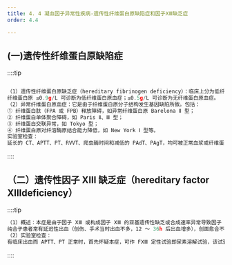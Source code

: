 ```yaml
---
title: 4. 4 凝血因子异常性疾病-遗传性纤维蛋白原缺陷症和因子ⅩⅢ缺乏症
order: 4.4

---
```


## (一)遗传性纤维蛋白原缺陷症

<son :text="'血液学检验记忆卡'" text1="（1）概述(临床特征等)" :textOption="[['掌握','基础知识','相关专业知识'],['了解','基础知识','相关专业知识'],['了解','基础知识','相关专业知识']]" />

::::tip

```js

（1）遗传性纤维蛋白原缺乏症（hereditary fibrinogen deficiency）：临床上分为低纤维蛋白原血症和无纤维蛋白原血症两种。
纤维蛋白原 ≤0.9g/L 可诊断为低纤维蛋白原血症；≤0.5g/L 可诊断为无纤维蛋白原血症。
（2）异常纤维蛋白原血症：它是由于纤维蛋白原分子结构发生基因缺陷所致。包括：
① 纤维蛋白肽（FPA 或 FPB）释放障碍，如异常纤维蛋白原 Barelona Ⅱ 型；
② 纤维蛋白单体聚合障碍，如 Paris Ⅱ、Ⅲ 型；
③ 纤维蛋白交联异常，如 Tokyo 型；
④ 纤维蛋白原对纤溶酶原结合能力降低，如 New York Ⅰ 型等。
实验室检查：
延长的 CT、APTT、PT、RVVT、爬虫酶时间和减低的 PAdT、PAgT，均可被正常血浆或纤维蛋白原所纠正。

```

::::

## （二）遗传性因子 ⅩⅢ 缺乏症（hereditary factor ⅩⅢdeficiency）

<son :text="'血液学检验记忆卡'" text1="（1）概述(临床特征等)" :textOption="[['掌握','基础知识','相关专业知识'],['了解','基础知识','相关专业知识'],['了解','基础知识','相关专业知识']]" />

::::tip

```js
（1）概述：本症是由于因子 ⅩⅢ 或构成因子 ⅩⅢ 的亚基遗传性缺乏或合成速率异常导致因子 ⅩⅢa 的活性减低，不能有效地使可溶性的纤维蛋白单体交联成稳定的纤维蛋白。
纯合子患者常有延迟性出血（创伤、手术当时出血不多，12 ～ 36h 后出血增多），创面愈合不佳（愈合延迟和瘢痕挛缩）以及生育能力低下（女性常有习惯性流产，男性多不育），新生儿的脐带残段出血等。杂合子型患者一般无出血倾向。
（2）实验室检查：
有临床出血而 APTT、PT 正常时，首先怀疑本症，可作 FⅩⅢ 定性试验即尿素溶解试验，该试验特异度高，灵敏度低，不能检出杂合子型的患者。如需要可进一步进行 FⅩⅢ 定量检测。

```

::::
